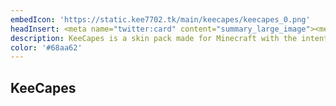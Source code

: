 ```yaml
---
embedIcon: 'https://static.kee7702.tk/main/keecapes/keecapes_0.png'
headInsert: <meta name="twitter:card" content="summary_large_image"><meta http-equiv="Refresh" content="0; url='../221212'" />
description: KeeCapes is a skin pack made for Minecraft with the intention to give players a library of capes that won't be too large in size. KeeCapes only includes official capes and very few unofficial capes, meaning all included capes are high in quality.
color: '#68aa62'
---
```

## KeeCapes
